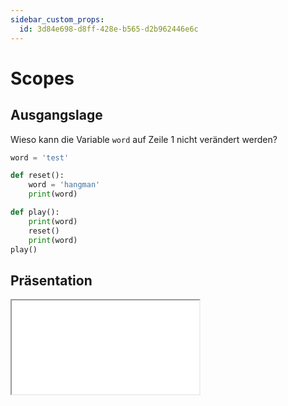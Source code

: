 ```yaml
---
sidebar_custom_props:
  id: 3d84e698-d8ff-428e-b565-d2b962446e6c
---
```

# Scopes

## Ausgangslage
Wieso kann die Variable `word` auf Zeile 1 nicht verändert werden?
```py live_py slim
word = 'test'

def reset():
    word = 'hangman'
    print(word)

def play():
    print(word)
    reset()
    print(word)
play()
```

## Präsentation

<iframe src="/slides/python-scopes.html" style={{border:'0px',width:'100%',height:'500px'}} allowFullScreen="true" webkitallowfullscreen="true" mozallowfullscreen="true" />

## Notizen

<Answer type="text" webKey="01577bb7-a08d-47b0-8843-275c20c0fbab" />

